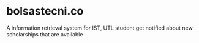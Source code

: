 bolsastecni.co
==============

A information retrieval system for IST, UTL student get notified about new scholarships that are available

